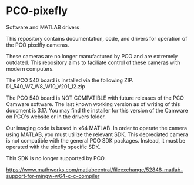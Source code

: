# PCO-pixefly
Software and MATLAB drivers

This repository contains documentation, code, and drivers for operation of the PCO pixelfly cameras.

These cameras are no longer manufactured by PCO and are extremely outdated.  This repository aims to faciliate control of these cameras with modern computers.

The PCO 540 board is installed via the following ZIP.
DI_540_W7_W8_W10_V201_12.zip

The PCO 540 board is NOT COMPATIBLE with future releases of the PCO Camware software. The last known working version as of writing of this doucment is 3.17.  You may find the installer for this version of the Camware on PCO's website or in the drivers folder.

Our imaging code is based in x64 MATLAB.  In order to operate the camera using MATLAB, you must utilize the relevant SDK.  This depreciated camera is not compatible with the general PCO SDK packages.  Instead, it must be operated with the pixefly specific SDK. 

This SDK is no longer supported by PCO.

https://www.mathworks.com/matlabcentral/fileexchange/52848-matlab-support-for-mingw-w64-c-c-compiler

